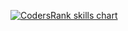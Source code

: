 <figure><a href="https://profile.codersrank.io/user/torinasakura" rel="nofollow">
    <img src="https://cr-skills-chart-widget.azurewebsites.net/api/api?username=torinasakura&skills=CSS,%20HCL,%20HTML,%20JSON,%20%20Javascript,%20PHP,%20Protocol%20Buffer,%20Python,%20%20Scala,%20Ruby,%20TypeScript&width=820" alt="CodersRank skills chart" data-image="r8kv27fdhrks">
  </a></figure>
